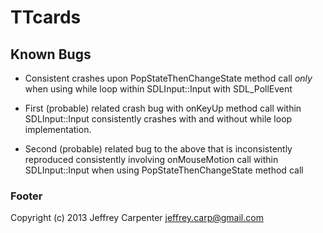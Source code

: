 # TTcards

## Known Bugs

* Consistent crashes upon PopStateThenChangeState method call *only* when using
while loop within SDLInput::Input with SDL_PollEvent

* First (probable) related crash bug with onKeyUp method call within SDLInput::Input
consistently crashes with and without while loop implementation.

* Second (probable) related bug to the above that is inconsistently reproduced
consistently involving onMouseMotion call within SDLInput::Input when using
PopStateThenChangeState method call

### Footer

Copyright (c) 2013 Jeffrey Carpenter <jeffrey.carp@gmail.com>

